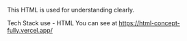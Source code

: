 This HTML is used for understanding clearly.

Tech Stack use - HTML
You can see at https://html-concept-fully.vercel.app/
